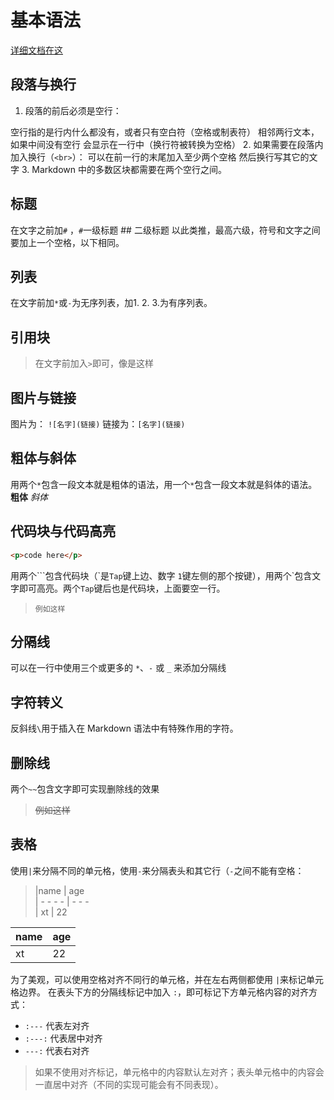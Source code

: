 # 基本语法

[详细文档在这](http://xianbai.me/learn-md/article/syntax/paragraphs-and-line-breaks.html)

## 段落与换行

1. 段落的前后必须是空行：

空行指的是行内什么都没有，或者只有空白符（空格或制表符）
相邻两行文本，如果中间没有空行 会显示在一行中（换行符被转换为空格）
2. 如果需要在段落内加入换行（`<br>`）：
可以在前一行的末尾加入至少两个空格
然后换行写其它的文字
3. Markdown 中的多数区块都需要在两个空行之间。

## 标题

在文字之前加`#` ，`#`一级标题 ## 二级标题 以此类推，最高六级，符号和文字之间要加上一个空格，以下相同。

## 列表

在文字前加`*`或`-`为无序列表，加1. 2. 3.为有序列表。

## 引用块

> 在文字前加入`>`即可，像是这样

## 图片与链接

图片为： `![名字](链接)`
链接为：`[名字](链接)`

## 粗体与斜体

用两个`*`包含一段文本就是粗体的语法，用一个`*`包含一段文本就是斜体的语法。
**粗体** *斜体*

## 代码块与代码高亮

```html
<p>code here</p>
```

用两个\`\`\`包含代码块（\`是`Tap`键上边、数字 `1`键左侧的那个按键），用两个\`包含文字即可高亮。两个`Tap`键后也是代码块，上面要空一行。

> `例如这样`

## 分隔线

可以在一行中使用三个或更多的 `*`、`-` 或 `_` 来添加分隔线

## 字符转义

反斜线`\`用于插入在 Markdown 语法中有特殊作用的字符。

## 删除线

两个`~~`包含文字即可实现删除线的效果
> ~~例如这样~~

## 表格

使用`|`来分隔不同的单元格，使用`-`来分隔表头和其它行（`-`之间不能有空格：

> |name | age \
| - - - -  | - - -\
|    xt | 22

|name  | age
| --- | ---
|    xt | 22

为了美观，可以使用空格对齐不同行的单元格，并在左右两侧都使用 `|`来标记单元格边界。
在表头下方的分隔线标记中加入 `:`，即可标记下方单元格内容的对齐方式：

* `:---` 代表左对齐
* `:---:` 代表居中对齐
* `---:`  代表右对齐

>如果不使用对齐标记，单元格中的内容默认左对齐；表头单元格中的内容会一直居中对齐（不同的实现可能会有不同表现）。